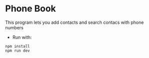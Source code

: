 # Phone Book
This program lets you add contacts and search contacs with phone numbers
- Run with:
```console
npm install
npm run dev
```
